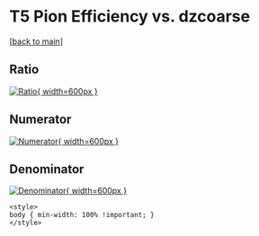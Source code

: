 # T5 Pion Efficiency vs. dzcoarse

[[back to main](./)]



## Ratio

[![Ratio](../mtv/var/T5_211_eff_dzcoarse.png){ width=600px }](../mtv/var/T5_211_eff_dzcoarse.pdf)

## Numerator

[![Numerator](../mtv/num/T5_211_eff_dzcoarse_num.png){ width=600px }](../mtv/num/T5_211_eff_dzcoarse_num.pdf)

## Denominator

[![Denominator](../mtv/den/T5_211_eff_dzcoarse_den.png){ width=600px }](../mtv/den/T5_211_eff_dzcoarse_den.pdf)


``` {=html}
<style>
body { min-width: 100% !important; }
</style>
```
